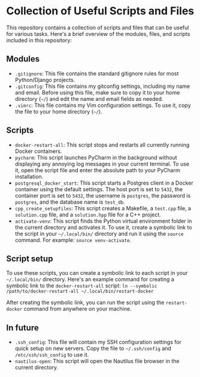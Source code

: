 # Collection of Useful Scripts and Files

This repository contains a collection of scripts and files that can be useful for various tasks. Here's a brief overview of the modules, files, and scripts included in this repository:

## Modules

* `.gitignore`: This file contains the standard gitignore rules for most Python/Django projects.
* `.gitconfig`: This file contains my gitconfig settings, including my name and email. Before using this file, make sure to copy it to your home directory (`~/`) and edit the name and email fields as needed.
* `.vimrc`: This file contains my Vim configuration settings. To use it, copy the file to your home directory (`~/`).

## Scripts

* `docker-restart-all`: This script stops and restarts all currently running Docker containers.
* `pycharm`: This script launches PyCharm in the background without displaying any annoying log messages in your current terminal. To use it, open the script file and enter the absolute path to your PyCharm installation.
* `postgresql_docker_start`: This script starts a Postgres client in a Docker container using the default settings. The host port is set to `5432`, the container port is set to `5432`, the username is `postgres`, the password is `postgres`, and the database name is `test_db`.
* `cpp_create_setupfiles`: This script creates a Makefile, a `test.cpp` file, a `solution.cpp` file, and a `solution.hpp` file for a C++ project.
* `activate-venv`: This script finds the Python virtual environment folder in the current directory and activates it. To use it, create a symbolic link to the script in your `~/.local/bin/` directory and run it using the `source` command. For example: `source venv-activate`.

## Script setup

To use these scripts, you can create a symbolic link to each script in your `~/.local/bin/` directory. Here's an example command for creating a symbolic link to the `docker-restart-all` script:
`ln --symbolic /path/to/docker-restart-all ~/.local/bin/restart-docker`




After creating the symbolic link, you can run the script using the `restart-docker` command from anywhere on your machine.

## In future

* `.ssh_config`: This file will contain my SSH configuration settings for quick setup on new servers. Copy the file to `~/.ssh/config` and `/etc/ssh/ssh_config` to use it.
* `nautilus-open`: This script will open the Nautilus file browser in the current directory.
